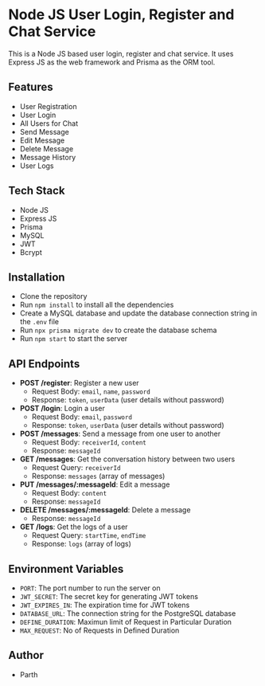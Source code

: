 # Node JS User Login, Register and Chat Service

This is a Node JS based user login, register and chat service. It uses Express JS as the web framework and Prisma as the ORM tool.

## Features

- User Registration
- User Login
- All Users for Chat
- Send Message
- Edit Message
- Delete Message
- Message History
- User Logs

## Tech Stack

- Node JS
- Express JS
- Prisma
- MySQL
- JWT
- Bcrypt

## Installation

- Clone the repository
- Run `npm install` to install all the dependencies
- Create a MySQL database and update the database connection string in the `.env` file
- Run `npx prisma migrate dev` to create the database schema
- Run `npm start` to start the server

## API Endpoints

- **POST /register**: Register a new user
  - Request Body: `email`, `name`, `password`
  - Response: `token`, `userData` (user details without password)
- **POST /login**: Login a user
  - Request Body: `email`, `password`
  - Response: `token`, `userData` (user details without password)
- **POST /messages**: Send a message from one user to another
  - Request Body: `receiverId`, `content`
  - Response: `messageId`
- **GET /messages**: Get the conversation history between two users
  - Request Query: `receiverId`
  - Response: `messages` (array of messages)
- **PUT /messages/:messageId**: Edit a message
  - Request Body: `content`
  - Response: `messageId`
- **DELETE /messages/:messageId**: Delete a message
  - Response: `messageId`
- **GET /logs**: Get the logs of a user
  - Request Query: `startTime`, `endTime`
  - Response: `logs` (array of logs)

## Environment Variables

- `PORT`: The port number to run the server on
- `JWT_SECRET`: The secret key for generating JWT tokens
- `JWT_EXPIRES_IN`: The expiration time for JWT tokens
- `DATABASE_URL`: The connection string for the PostgreSQL database
- `DEFINE_DURATION`: Maximun limit of Request in Particular Duration
- `MAX_REQUEST`: No of Requests in Defined Duration

## Author

- Parth
